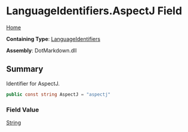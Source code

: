 # LanguageIdentifiers\.AspectJ Field

[Home](../../../README.md)

**Containing Type**: [LanguageIdentifiers](../README.md)

**Assembly**: DotMarkdown\.dll

## Summary

Identifier for AspectJ\.

```csharp
public const string AspectJ = "aspectj"
```

### Field Value

[String](https://docs.microsoft.com/en-us/dotnet/api/system.string)


